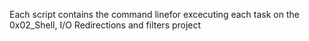 Each script contains the command linefor excecuting each task on the 0x02_Shell, I/O Redirections and filters project
